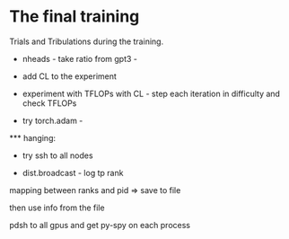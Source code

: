 # The final training

Trials and Tribulations during the training.

- nheads - take ratio from gpt3 -

- add CL to the experiment

- experiment with TFLOPs with CL - step each iteration in difficulty and check TFLOPs

- try torch.adam -




*** hanging:

- try ssh to all nodes

- dist.broadcast - log tp rank

mapping between ranks and pid => save to file

then use info from the file

pdsh to all gpus and get py-spy on each process
